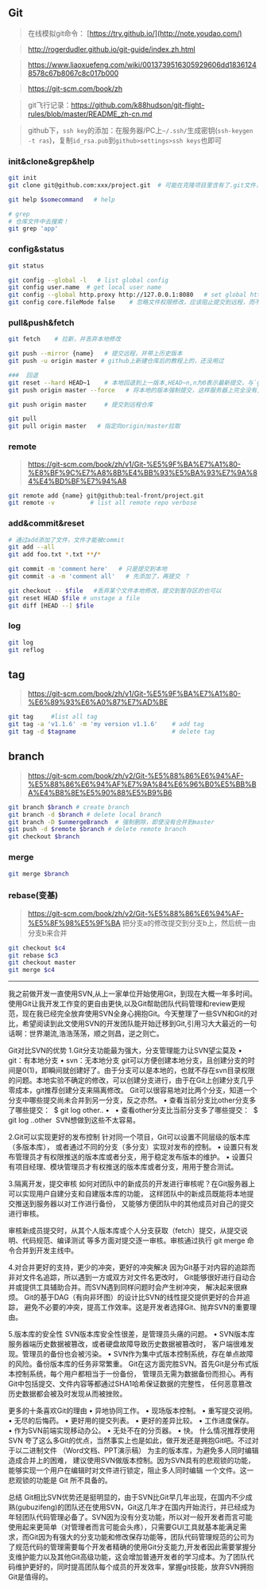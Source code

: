 ## Git
> 在线模拟git命令： [https://try.github.io/](http://note.youdao.com/)

> http://rogerdudler.github.io/git-guide/index.zh.html

> https://www.liaoxuefeng.com/wiki/0013739516305929606dd18361248578c67b8067c8c017b000

> https://git-scm.com/book/zh

> git飞行记录：https://github.com/k88hudson/git-flight-rules/blob/master/README_zh-cn.md

> github下，`ssh key`的添加：在服务器/PC上`~/.ssh/`生成密钥(`ssh-keygen -t ras`)，复制`id_rsa.pub`到`github>settings>ssh keys`也即可

### init&clone&grep&help
```bash
git init
git clone git@github.com:xxx/project.git  # 可能在克隆项目里含有了.git文件，这时应使用里面的

git help $somecommand   # help

# grep
# 仓库文件中去搜索！
git grep 'app' 
```

### config&status
```bash
git status

git config --global -l   # list global config
git config user.name  # get local user name
git config --global http.proxy http://127.0.0.1:8080   # set global http proxy
git config core.fileMode false    # 忽略文件权限修改，应该阻止提交到远程，而不是阻止过程的filemode覆盖了本地的

```
### pull&push&fetch

```bash
git fetch    # 拉新，并丢弃本地修改

git push --mirror {name}   # 提交远程，并带上历史版本
git push -u origin master # github上新建仓库后的教程上的，还没用过

###  回退
git reset --hard HEAD~1    # 本地回退到上一版本,HEAD~n,n为0表示最新提交，与`git reflog`里的对应
git push origin master --force   # 将本地的版本强制提交，这样服务器上完全没有上一次提交的记录了

git push origin master     # 提交到远程仓库 

git pull                
git pull origin master   # 指定向origin/master拉取
```

### remote
> https://git-scm.com/book/zh/v1/Git-%E5%9F%BA%E7%A1%80-%E8%BF%9C%E7%A8%8B%E4%BB%93%E5%BA%93%E7%9A%84%E4%BD%BF%E7%94%A8
```bash
git remote add {name} git@github:teal-front/project.git
git remote -v          # list all remote repo verbose
```

### add&commit&reset
```bash
# 通过add添加了文件，文件才能被commit
git add --all
git add foo.txt *.txt **/*

git commit -m 'comment here'   # 只是提交到本地
git commit -a -m 'comment all'   # 先添加了，再提交 ？

git checkout -- $file   #丢弃某个文件本地修改，提交到暂存区的也可以
git reset HEAD $file # unstage a file
git diff [HEAD --] $file
```

### log
```bash
git log
git reflog
```

## tag
> https://git-scm.com/book/zh/v1/Git-%E5%9F%BA%E7%A1%80-%E6%89%93%E6%A0%87%E7%AD%BE
```bash
git tag     #list all tag
git tag -a 'v1.1.6' -m 'my version v1.1.6'    # add tag
git tag -d $tagname                           # delete tag
```

## branch
> https://git-scm.com/book/zh/v2/Git-%E5%88%86%E6%94%AF-%E5%88%86%E6%94%AF%E7%9A%84%E6%96%B0%E5%BB%BA%E4%B8%8E%E5%90%88%E5%B9%B6
```bash
git branch $branch # create branch
git branch -d $branch # delete local branch
git branch -D $unmergeBranch  # 强制删除，即使没有合并到master
git push -d $remote $branch # delete remote branch
git checkout $branch
```
### merge
```bash
git merge $branch
```
### rebase(变基)
> https://git-scm.com/book/zh/v2/Git-%E5%88%86%E6%94%AF-%E5%8F%98%E5%9F%BA
把分支a的修改提交到分支b上，然后统一由分支b来合并
```bash
git checkout $c4
git rebase $c3
git checkout master
git merge $c4
```


---


我之前做开发一直使用SVN,从上一家单位开始使用Git，到现在大概一年多时间。使用Git让我开发工作变的更自由更快,以及Git帮助团队代码管理和review更规范，现在我已经完全放弃使用SVN全身心拥抱Git。今天整理了一些SVN和Git的对比，希望阅读到此文使用SVN的开发团队能开始迁移到Git,引用习大大最近的一句话啊：世界潮流,浩浩荡荡，顺之则昌，逆之则亡。

Git对比SVN的优势
1.Git分支功能最为强大，分支管理能力让SVN望尘莫及
•	git：有本地分支
•	svn：无本地分支 git可以方便创建本地分支，且创建分支的时间是0(1)，即瞬间就创建好了。由于分支可以是本地的，也就不存在svn目录权限的问题。本地实验不确定的修改，可以创建分支进行，由于在Git上创建分支几乎零成本，git推荐创建分支来隔离修改。
Git可以很容易地对比两个分支，知道一个分支中哪些提交尚未合并到另一分支，反之亦然。 •	查看当前分支比other分支多了哪些提交：  $ git log other.. •	  •	查看other分支比当前分支多了哪些提交：  $ git log ..other  SVN想做到这些不太容易。

2.Git可以实现更好的发布控制
针对同一个项目，Git可以设置不同层级的版本库（多版本库）， 或者通过不同的分支（多分支）实现对发布的控制。 •	设置只有发布管理员才有权限推送的版本库或者分支，用于稳定发布版本的维护。 •	设置只有项目经理、模块管理员才有权推送的版本库或者分支，用用于整合测试。

3.隔离开发，提交审核
如何对团队中的新成员的开发进行审核呢？在Git服务器上可以实现用户自建分支和自建版本库的功能， 这样团队中的新成员既能将本地提交推送到服务器以对工作进行备份， 又能够方便团队中的其他成员对自己的提交进行审核。

审核新成员提交时，从其个人版本库或个人分支获取（fetch）提交，从提交说明、代码规范、编译测试 等多方面对提交逐一审核。审核通过执行 git merge 命令合并到开发主线中。

4.对合并更好的支持，更少的冲突，更好的冲突解决 因为Git基于对内容的追踪而非对文件名追踪，所以遇到一方或双方对文件名更改时， Git能够很好进行自动合并或提供工具辅助合并。而SVN遇到同样问题时会产生树冲突， 解决起来很麻烦。 Git的基于DAG（有向非环图）的设计比SVN的线性提交提供更好的合并追踪， 避免不必要的冲突，提高工作效率。这是开发者选择Git、抛弃SVN的重要理由。

5.版本库的安全性
SVN版本库安全性很差，是管理员头痛的问题。 •	SVN版本库服务器端历史数据被篡改，或者硬盘故障导致历史数据被篡改时， 客户端很难发现。管理员的备份也会被污染。 •	SVN作为集中式版本控制系统，存在单点故障的风险。备份版本库的任务非常繁重。 Git在这方面完胜SVN。首先Git是分布式版本控制系统，每个用户都相当于一份备份， 管理员无需为数据备份而担心。再有Git中包括提交、文件内容等都通过SHA1哈希保证数据的完整性， 任何恶意篡改历史数据都会被及时发现从而被挫败。

更多的十条喜欢Git的理由
•	异地协同工作。
•	现场版本控制。
•	重写提交说明。
•	无尽的后悔药。
•	更好用的提交列表。
•	更好的差异比较。
•	工作进度保存。
•	作为SVN前端实现移动办公。
•	无处不在的分页器。
•	快。
什么情况推荐使用SVN
夸了这么多Git的优点，当然事实上也是如此，做开发还是拥抱Git吧。不过对于以二进制文件 （Word文档、PPT演示稿） 为主的版本库，为避免多人同时编辑造成合并上的困难， 建议使用SVN做版本控制。因为SVN具有的悲观锁的功能，能够实现一个用户在编辑时对文件进行锁定，阻止多人同时编辑 一个文件。这一悲观锁的功能是 Git 所不具备的。

总结
Git相比SVN优势还是挺明显的，由于SVN比Git早几年出现，在国内不少成熟(gubuzifeng)的团队还在使用SVN，Git这几年才在国内开始流行，并已经成为年轻团队代码管理必备了。SVN因为没有分支功能，所以对一般开发者而言可能使用起来更简单（对管理者而言可能会头疼），只需要GUI工具就基本能满足需求，而Git因为有强大的分支功能和修改保存功能等，团队代码管理规范的公司为了规范代码的管理需要每个开发者精确的使用Git分支能力,开发者因此需要掌握分支维护能力以及其他Git高级功能，这会增加普通开发者的学习成本。为了团队代码维护更好的，同时提高团队每个成员的开发效率，掌握git技能，放弃SVN拥抱Git是值得的。
